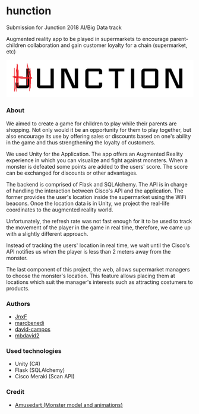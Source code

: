 # hunction

Submission for Junction 2018 AI/Big Data track

Augmented reality app to be played in supermarkets to encourage parent-children collaboration and gain customer loyalty for a chain (supermarket, etc)

<img src="hunction.png">

### About

We aimed to create a game for children to play while their parents are shopping. Not only would it be an opportunity for them to play together, but also encourage its use by offering sales or discounts based on one's ability in the game and thus strengthening the loyalty of customers. 

We used Unity for the Application.  The app offers an Augmented Reality experience in which you can visualize and fight against monsters. When a monster is defeated some points are added to the users' score. The score can be exchanged for discounts or other advantages. 

The backend is comprised of Flask and SQLAlchemy. The API is in charge of handling the interaction between Cisco's API and the application. The former provides the user's location inside the supermarket using the WiFi beacons. Once the location data is in Unity, we project the real-life coordinates to the augmented reality world. 

Unfortunately, the refresh rate was not fast enough for it to be used to track the movement of the player in the game in real time, therefore, we came up with a slightly different approach.

Instead of tracking the users' location in real time, we wait until the Cisco's API notifies us when the player is less than 2 meters away from the monster.

The last component of this project, the web, allows supermarket managers to choose the monster's location. This feature allows placing them at locations which suit the manager's interests such as attracting costumers to products.  

### Authors

* [JnxF](https://github.com/JnxF)
* [marcbenedi](https://github.com/marcbenedi)
* [david-campos](https://github.com/david-campos)
* [mbdavid2](https://github.com/mbdavid2)

### Used technologies

* Unity (C#)
* Flask (SQLAlchemy)
* Cisco Meraki (Scan API)

### Credit

* [Amusedart (Monster model and animations)](https://assetstore.unity.com/packages/3d/characters/creatures/fantasy-mushroom-mon-115406)